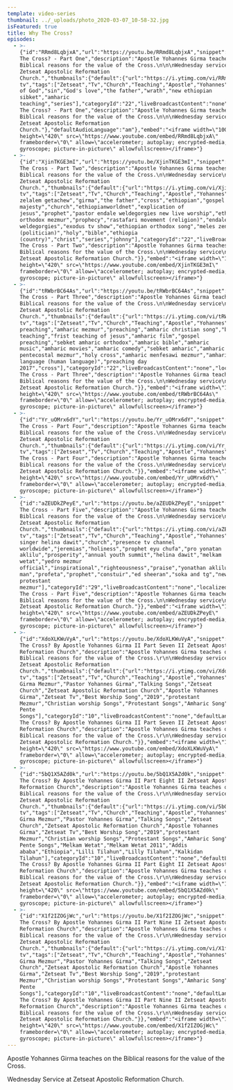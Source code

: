 ```yaml
---
template: video-series
thumbnail: ../_uploads/photo_2020-03-07_10-58-32.jpg
isFeatured: true
title: Why The Cross?
episodes:
  - >-
    {"id":"RRmd8LqbjxA","url":"https://youtu.be/RRmd8LqbjxA","snippet":{"publishedAt":"2018-09-20T09:37:23.000Z","channelId":"UCMo33JDmBy8iYtFYJ26rlCQ","title":"Why
    The Cross? - Part One","description":"Apostle Yohannes Girma teaches on the
    Biblical reasons for the value of the Cross.\n\n\nWednesday service\nAt
    Zetseat Apostolic Reformation
    Church.","thumbnails":{"default":{"url":"https://i.ytimg.com/vi/RRmd8LqbjxA/default.jpg","width":120,"height":90},"medium":{"url":"https://i.ytimg.com/vi/RRmd8LqbjxA/mqdefault.jpg","width":320,"height":180},"high":{"url":"https://i.ytimg.com/vi/RRmd8LqbjxA/hqdefault.jpg","width":480,"height":360},"standard":{"url":"https://i.ytimg.com/vi/RRmd8LqbjxA/sddefault.jpg","width":640,"height":480},"maxres":{"url":"https://i.ytimg.com/vi/RRmd8LqbjxA/maxresdefault.jpg","width":1280,"height":720}},"channelTitle":"Zetseat
    tv","tags":["Zetseat","Tv","Church","Teaching","Apostle","Yohannes","Girma","Joye","Johnny","Prophet","Man","of","God","Cross","Bible","jesus","christ","crucified","Son
    of God","sin","God's love","the father","wrath","new ethiopian
    sibket","amharic
    teaching","series"],"categoryId":"22","liveBroadcastContent":"none","defaultLanguage":"en","localized":{"title":"Why
    The Cross? - Part One","description":"Apostle Yohannes Girma teaches on the
    Biblical reasons for the value of the Cross.\n\n\nWednesday service\nAt
    Zetseat Apostolic Reformation
    Church."},"defaultAudioLanguage":"am"},"embed":"<iframe width=\"100%\"
    height=\"420\" src=\"https://www.youtube.com/embed/RRmd8LqbjxA\"
    frameborder=\"0\" allow=\"accelerometer; autoplay; encrypted-media;
    gyroscope; picture-in-picture\" allowfullscreen></iframe>"}
  - >-
    {"id":"XjinTKGE3mI","url":"https://youtu.be/XjinTKGE3mI","snippet":{"publishedAt":"2018-10-11T08:02:33.000Z","channelId":"UCMo33JDmBy8iYtFYJ26rlCQ","title":"Why
    The Cross - Part Two","description":"Apostle Yohannes Girma teaches on the
    Biblical reasons for the value of the Cross.\n\nWednesday service\nAt
    Zetseat Apostolic Reformation
    Church.","thumbnails":{"default":{"url":"https://i.ytimg.com/vi/XjinTKGE3mI/default.jpg","width":120,"height":90},"medium":{"url":"https://i.ytimg.com/vi/XjinTKGE3mI/mqdefault.jpg","width":320,"height":180},"high":{"url":"https://i.ytimg.com/vi/XjinTKGE3mI/hqdefault.jpg","width":480,"height":360},"standard":{"url":"https://i.ytimg.com/vi/XjinTKGE3mI/sddefault.jpg","width":640,"height":480},"maxres":{"url":"https://i.ytimg.com/vi/XjinTKGE3mI/maxresdefault.jpg","width":1280,"height":720}},"channelTitle":"Zetseat
    tv","tags":["Zetseat","Tv","Church","Teaching","Apostle","Yohannes","Girma","Joye","Johnny","Prophet","Man","of","God","yohannes","apostle","apostle
    zelalem getachew","girma","the father","cross","ethiopian","gospel of his
    majesty","church","ethiopianworldnet","explication of
    jesus","prophet","pastor endale weldegorgies new live worship","ethiopian
    orthodox mezmur","prophecy","rastafari movement (religion)","endale
    weldegorgies","exodus tv show","ethiopian orthodox song","meles zenawi
    (politician)","holy","bible","ethiopia
    (country)","christ","series","johnny"],"categoryId":"22","liveBroadcastContent":"none","defaultLanguage":"en","localized":{"title":"Why
    The Cross - Part Two","description":"Apostle Yohannes Girma teaches on the
    Biblical reasons for the value of the Cross.\n\nWednesday service\nAt
    Zetseat Apostolic Reformation Church."}},"embed":"<iframe width=\"100%\"
    height=\"420\" src=\"https://www.youtube.com/embed/XjinTKGE3mI\"
    frameborder=\"0\" allow=\"accelerometer; autoplay; encrypted-media;
    gyroscope; picture-in-picture\" allowfullscreen></iframe>"}
  - >-
    {"id":"tRWbrBC64As","url":"https://youtu.be/tRWbrBC64As","snippet":{"publishedAt":"2018-10-19T17:34:26.000Z","channelId":"UCMo33JDmBy8iYtFYJ26rlCQ","title":"Why
    The Cross - Part Three","description":"Apostle Yohannes Girma teaches on the
    Biblical reasons for the value of the Cross.\n\nWednesday service\nAt
    Zetseat Apostolic Reformation
    Church.","thumbnails":{"default":{"url":"https://i.ytimg.com/vi/tRWbrBC64As/default.jpg","width":120,"height":90},"medium":{"url":"https://i.ytimg.com/vi/tRWbrBC64As/mqdefault.jpg","width":320,"height":180},"high":{"url":"https://i.ytimg.com/vi/tRWbrBC64As/hqdefault.jpg","width":480,"height":360},"standard":{"url":"https://i.ytimg.com/vi/tRWbrBC64As/sddefault.jpg","width":640,"height":480},"maxres":{"url":"https://i.ytimg.com/vi/tRWbrBC64As/maxresdefault.jpg","width":1280,"height":720}},"channelTitle":"Zetseat
    tv","tags":["Zetseat","Tv","Church","Teaching","Apostle","Yohannes","Girma","Joye","Johnny","Man","God","amharic","teaching","amharic
    preaching","amharic mezmur","preaching","amharic christian song","bible
    teaching","frist teaching of jesus","amharic film","gospel
    preaching","sebket amharic orthodox","amharic bible","amharic
    music","amharic movies","amharic comedy","sebket amharic","amharic
    pentecostal mezmur","holy cross","amharic menfesawi mezmur","amharic
    language (human language)","preaching day
    2017","cross"],"categoryId":"22","liveBroadcastContent":"none","localized":{"title":"Why
    The Cross - Part Three","description":"Apostle Yohannes Girma teaches on the
    Biblical reasons for the value of the Cross.\n\nWednesday service\nAt
    Zetseat Apostolic Reformation Church."}},"embed":"<iframe width=\"100%\"
    height=\"420\" src=\"https://www.youtube.com/embed/tRWbrBC64As\"
    frameborder=\"0\" allow=\"accelerometer; autoplay; encrypted-media;
    gyroscope; picture-in-picture\" allowfullscreen></iframe>"}
  - >-
    {"id":"Yr_uOMrx6dY","url":"https://youtu.be/Yr_uOMrx6dY","snippet":{"publishedAt":"2018-12-19T15:56:55.000Z","channelId":"UCMo33JDmBy8iYtFYJ26rlCQ","title":"Why
    The Cross - Part Four","description":"Apostle Yohannes Girma teaches on the
    Biblical reasons for the value of the Cross.\n\nWednesday service\nAt
    Zetseat Apostolic Reformation
    Church.","thumbnails":{"default":{"url":"https://i.ytimg.com/vi/Yr_uOMrx6dY/default.jpg","width":120,"height":90},"medium":{"url":"https://i.ytimg.com/vi/Yr_uOMrx6dY/mqdefault.jpg","width":320,"height":180},"high":{"url":"https://i.ytimg.com/vi/Yr_uOMrx6dY/hqdefault.jpg","width":480,"height":360},"standard":{"url":"https://i.ytimg.com/vi/Yr_uOMrx6dY/sddefault.jpg","width":640,"height":480},"maxres":{"url":"https://i.ytimg.com/vi/Yr_uOMrx6dY/maxresdefault.jpg","width":1280,"height":720}},"channelTitle":"Zetseat
    tv","tags":["Zetseat","Tv","Church","Teaching","Apostle","Yohannes","Girma","Joye","Johnny","Prophet","Man","of","God"],"categoryId":"29","liveBroadcastContent":"none","localized":{"title":"Why
    The Cross - Part Four","description":"Apostle Yohannes Girma teaches on the
    Biblical reasons for the value of the Cross.\n\nWednesday service\nAt
    Zetseat Apostolic Reformation Church."}},"embed":"<iframe width=\"100%\"
    height=\"420\" src=\"https://www.youtube.com/embed/Yr_uOMrx6dY\"
    frameborder=\"0\" allow=\"accelerometer; autoplay; encrypted-media;
    gyroscope; picture-in-picture\" allowfullscreen></iframe>"}
  - >-
    {"id":"aZEUDkZPeyE","url":"https://youtu.be/aZEUDkZPeyE","snippet":{"publishedAt":"2018-12-24T15:23:02.000Z","channelId":"UCMo33JDmBy8iYtFYJ26rlCQ","title":"Why
    The Cross - Part Five","description":"Apostle Yohannes Girma teaches on the
    Biblical reasons for the value of the Cross.\n\nWednesday service\nAt
    Zetseat Apostolic Reformation
    Church.","thumbnails":{"default":{"url":"https://i.ytimg.com/vi/aZEUDkZPeyE/default.jpg","width":120,"height":90},"medium":{"url":"https://i.ytimg.com/vi/aZEUDkZPeyE/mqdefault.jpg","width":320,"height":180},"high":{"url":"https://i.ytimg.com/vi/aZEUDkZPeyE/hqdefault.jpg","width":480,"height":360},"standard":{"url":"https://i.ytimg.com/vi/aZEUDkZPeyE/sddefault.jpg","width":640,"height":480},"maxres":{"url":"https://i.ytimg.com/vi/aZEUDkZPeyE/maxresdefault.jpg","width":1280,"height":720}},"channelTitle":"Zetseat
    tv","tags":["Zetseat","Tv","Church","Teaching","Apostle","Yohannes","Girma","Joye","Johnny","Prophet","Man","of","God","yohannes","zetseat","girma","gospel
    singer helina dawit","church","presence tv channel
    worldwide","jeremias","holiness","prophet eyu chufa","pro yonatan
    aklilu","prosperity","annual youth summit","helina dawit","melkam
    wetat","yedro mezmur
    official","inspirational","righteousness","praise","yonathan aklilu","whos
    man","profeta","prophet","constuir","ed sheeran","soka and tg","new
    protestant
    mezmur"],"categoryId":"29","liveBroadcastContent":"none","localized":{"title":"Why
    The Cross - Part Five","description":"Apostle Yohannes Girma teaches on the
    Biblical reasons for the value of the Cross.\n\nWednesday service\nAt
    Zetseat Apostolic Reformation Church."}},"embed":"<iframe width=\"100%\"
    height=\"420\" src=\"https://www.youtube.com/embed/aZEUDkZPeyE\"
    frameborder=\"0\" allow=\"accelerometer; autoplay; encrypted-media;
    gyroscope; picture-in-picture\" allowfullscreen></iframe>"}
  - >-
    {"id":"XdoXLKWuVyA","url":"https://youtu.be/XdoXLKWuVyA","snippet":{"publishedAt":"2019-08-14T10:57:25.000Z","channelId":"UCMo33JDmBy8iYtFYJ26rlCQ","title":"Why
    The Cross? By Apostle Yohannes Girma II Part Seven II Zetseat Apostolic
    Reformation Church","description":"Apostle Yohannes Girma teaches on the
    Biblical reasons for the value of the Cross.\r\n\nWednesday service\nAt
    Zetseat Apostolic Reformation
    Church.","thumbnails":{"default":{"url":"https://i.ytimg.com/vi/XdoXLKWuVyA/default.jpg","width":120,"height":90},"medium":{"url":"https://i.ytimg.com/vi/XdoXLKWuVyA/mqdefault.jpg","width":320,"height":180},"high":{"url":"https://i.ytimg.com/vi/XdoXLKWuVyA/hqdefault.jpg","width":480,"height":360},"standard":{"url":"https://i.ytimg.com/vi/XdoXLKWuVyA/sddefault.jpg","width":640,"height":480},"maxres":{"url":"https://i.ytimg.com/vi/XdoXLKWuVyA/maxresdefault.jpg","width":1280,"height":720}},"channelTitle":"Zetseat
    tv","tags":["Zetseat","Tv","Church","Teaching","Apostle","Yohannes","Girma","Joye","Johnny","Prophet","Man","of","God","Yohannes
    Girma Mezmur","Pastor Yohannes Girma","Talking Songs","Zetseat
    Church","Zetseat Apostolic Reformation Church","Apostle Yohannes
    Girma","Zetseat Tv","Best Worship Song","2019","protestant
    Mezmur","Christian worship Songs","Protestant Songs","Amharic Song","Best
    Pente
    Songs"],"categoryId":"10","liveBroadcastContent":"none","defaultLanguage":"en","localized":{"title":"Why
    The Cross? By Apostle Yohannes Girma II Part Seven II Zetseat Apostolic
    Reformation Church","description":"Apostle Yohannes Girma teaches on the
    Biblical reasons for the value of the Cross.\r\n\nWednesday service\nAt
    Zetseat Apostolic Reformation Church."}},"embed":"<iframe width=\"100%\"
    height=\"420\" src=\"https://www.youtube.com/embed/XdoXLKWuVyA\"
    frameborder=\"0\" allow=\"accelerometer; autoplay; encrypted-media;
    gyroscope; picture-in-picture\" allowfullscreen></iframe>"}
  - >-
    {"id":"5bQ1X5AZd0k","url":"https://youtu.be/5bQ1X5AZd0k","snippet":{"publishedAt":"2019-10-01T12:56:39.000Z","channelId":"UCMo33JDmBy8iYtFYJ26rlCQ","title":"Why
    The Cross? By Apostle Yohannes Girma II Part Eight II Zetseat Apostolic
    Reformation Church","description":"Apostle Yohannes Girma teaches on the
    Biblical reasons for the value of the Cross.\r\n\nWednesday service\nAt
    Zetseat Apostolic Reformation
    Church.","thumbnails":{"default":{"url":"https://i.ytimg.com/vi/5bQ1X5AZd0k/default.jpg","width":120,"height":90},"medium":{"url":"https://i.ytimg.com/vi/5bQ1X5AZd0k/mqdefault.jpg","width":320,"height":180},"high":{"url":"https://i.ytimg.com/vi/5bQ1X5AZd0k/hqdefault.jpg","width":480,"height":360},"standard":{"url":"https://i.ytimg.com/vi/5bQ1X5AZd0k/sddefault.jpg","width":640,"height":480},"maxres":{"url":"https://i.ytimg.com/vi/5bQ1X5AZd0k/maxresdefault.jpg","width":1280,"height":720}},"channelTitle":"Zetseat
    tv","tags":["Zetseat","Tv","Church","Teaching","Apostle","Yohannes","Girma","Joye","Johnny","Prophet","Man","of","God","Yohannes
    Girma Mezmur","Pastor Yohannes Girma","Talking Songs","Zetseat
    Church","Zetseat Apostolic Reformation Church","Apostle Yohannes
    Girma","Zetseat Tv","Best Worship Song","2019","protestant
    Mezmur","Christian worship Songs","Protestant Songs","Amharic Song","Best
    Pente Songs","Melkam Wetat","Melkam Wetat 2011","Addis
    ababa","Ethiopia","Lilli Tilahun","Lilly Tilahun","Kalkidan
    Tilahun"],"categoryId":"10","liveBroadcastContent":"none","defaultLanguage":"en","localized":{"title":"Why
    The Cross? By Apostle Yohannes Girma II Part Eight II Zetseat Apostolic
    Reformation Church","description":"Apostle Yohannes Girma teaches on the
    Biblical reasons for the value of the Cross.\r\n\nWednesday service\nAt
    Zetseat Apostolic Reformation Church."}},"embed":"<iframe width=\"100%\"
    height=\"420\" src=\"https://www.youtube.com/embed/5bQ1X5AZd0k\"
    frameborder=\"0\" allow=\"accelerometer; autoplay; encrypted-media;
    gyroscope; picture-in-picture\" allowfullscreen></iframe>"}
  - >-
    {"id":"X1f2IZOGjWc","url":"https://youtu.be/X1f2IZOGjWc","snippet":{"publishedAt":"2019-12-11T10:59:59.000Z","channelId":"UCMo33JDmBy8iYtFYJ26rlCQ","title":"Why
    The Cross? By Apostle Yohannes Girma II Part Nine II Zetseat Apostolic
    Reformation Church","description":"Apostle Yohannes Girma teaches on the
    Biblical reasons for the value of the Cross.\r\n\nWednesday service\nAt
    Zetseat Apostolic Reformation
    Church.","thumbnails":{"default":{"url":"https://i.ytimg.com/vi/X1f2IZOGjWc/default.jpg","width":120,"height":90},"medium":{"url":"https://i.ytimg.com/vi/X1f2IZOGjWc/mqdefault.jpg","width":320,"height":180},"high":{"url":"https://i.ytimg.com/vi/X1f2IZOGjWc/hqdefault.jpg","width":480,"height":360},"standard":{"url":"https://i.ytimg.com/vi/X1f2IZOGjWc/sddefault.jpg","width":640,"height":480},"maxres":{"url":"https://i.ytimg.com/vi/X1f2IZOGjWc/maxresdefault.jpg","width":1280,"height":720}},"channelTitle":"Zetseat
    tv","tags":["Zetseat","Tv","Church","Teaching","Apostle","Yohannes","Girma","Joye","Johnny","Prophet","Man","of","God","Yohannes
    Girma Mezmur","Pastor Yohannes Girma","Talking Songs","Zetseat
    Church","Zetseat Apostolic Reformation Church","Apostle Yohannes
    Girma","Zetseat Tv","Best Worship Song","2019","protestant
    Mezmur","Christian worship Songs","Protestant Songs","Amharic Song","Best
    Pente
    Songs"],"categoryId":"10","liveBroadcastContent":"none","defaultLanguage":"en","localized":{"title":"Why
    The Cross? By Apostle Yohannes Girma II Part Nine II Zetseat Apostolic
    Reformation Church","description":"Apostle Yohannes Girma teaches on the
    Biblical reasons for the value of the Cross.\r\n\nWednesday service\nAt
    Zetseat Apostolic Reformation Church."}},"embed":"<iframe width=\"100%\"
    height=\"420\" src=\"https://www.youtube.com/embed/X1f2IZOGjWc\"
    frameborder=\"0\" allow=\"accelerometer; autoplay; encrypted-media;
    gyroscope; picture-in-picture\" allowfullscreen></iframe>"}
---
```

Apostle Yohannes Girma teaches on the Biblical reasons for the value of the Cross.

Wednesday Service at Zetseat Apostolic Reformation Church.

